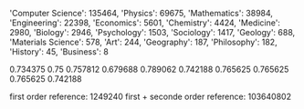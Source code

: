 'Computer Science': 135464,
'Physics': 69675,
'Mathematics': 38984,
'Engineering': 22398,
'Economics': 5601,
'Chemistry': 4424,
'Medicine': 2980,
'Biology': 2946,
'Psychology': 1503,
'Sociology': 1417,
'Geology': 688,
'Materials Science': 578,
'Art': 244,
'Geography': 187,
'Philosophy': 182,
'History': 45,
'Business': 8

0.734375
0.75
0.757812
0.679688
0.789062
0.742188
0.765625
0.765625
0.765625
0.742188

first order reference: 1249240
first + seconde order reference: 103640802